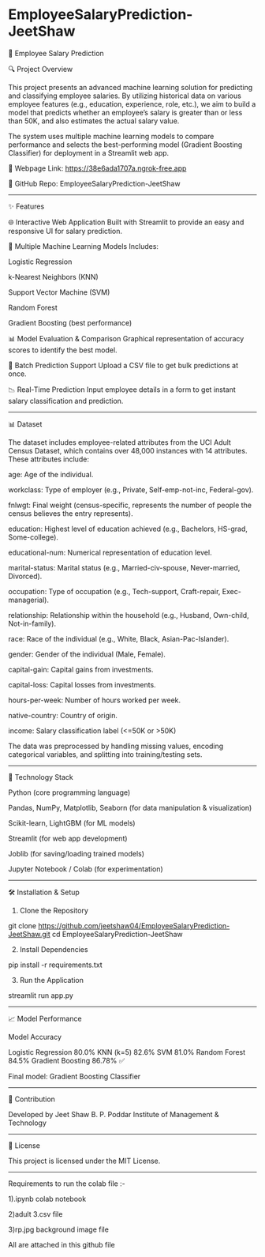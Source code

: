 # EmployeeSalaryPrediction-JeetShaw

💼 Employee Salary Prediction 

🔍 Project Overview

This project presents an advanced machine learning solution for predicting and classifying employee salaries. By utilizing historical data on various employee features (e.g., education, experience, role, etc.), we aim to build a model that predicts whether an employee’s salary is greater than or less than 50K, and also estimates the actual salary value.

The system uses multiple machine learning models to compare performance and selects the best-performing model (Gradient Boosting Classifier) for deployment in a Streamlit web app.

🔗 Webpage Link: https://38e6ada1707a.ngrok-free.app


📂 GitHub Repo: EmployeeSalaryPrediction-JeetShaw


---

✨ Features

🌐 Interactive Web Application
Built with Streamlit to provide an easy and responsive UI for salary prediction.

🧠 Multiple Machine Learning Models
Includes:

Logistic Regression

k-Nearest Neighbors (KNN)

Support Vector Machine (SVM)

Random Forest

Gradient Boosting (best performance)


📊 Model Evaluation & Comparison
Graphical representation of accuracy scores to identify the best model.

📁 Batch Prediction Support
Upload a CSV file to get bulk predictions at once.

📉 Real-Time Prediction
Input employee details in a form to get instant salary classification and prediction.



---

📊 Dataset

The dataset includes employee-related attributes from the UCI Adult Census Dataset, which contains over 48,000 instances with 14 attributes.
 These attributes include:

age: Age of the individual.

workclass: Type of employer (e.g., Private, Self-emp-not-inc, Federal-gov).

fnlwgt: Final weight (census-specific, represents the number of people the census believes the entry represents).

education: Highest level of education achieved (e.g., Bachelors, HS-grad, Some-college).

educational-num: Numerical representation of education level.

marital-status: Marital status (e.g., Married-civ-spouse, Never-married, Divorced).

occupation: Type of occupation (e.g., Tech-support, Craft-repair, Exec-managerial).

relationship: Relationship within the household (e.g., Husband, Own-child, Not-in-family).

race: Race of the individual (e.g., White, Black, Asian-Pac-Islander).

gender: Gender of the individual (Male, Female).

capital-gain: Capital gains from investments.

capital-loss: Capital losses from investments.

hours-per-week: Number of hours worked per week.

native-country: Country of origin.

income:  Salary classification label (<=50K or >50K)


The data was preprocessed by handling missing values, encoding categorical variables, and splitting into training/testing sets.


---

🧰 Technology Stack

Python (core programming language)

Pandas, NumPy, Matplotlib, Seaborn (for data manipulation & visualization)

Scikit-learn, LightGBM (for ML models)

Streamlit (for web app development)

Joblib (for saving/loading trained models)

Jupyter Notebook / Colab (for experimentation)



---

🛠️ Installation & Setup

1. Clone the Repository

git clone https://github.com/jeetshaw04/EmployeeSalaryPrediction-JeetShaw.git
cd EmployeeSalaryPrediction-JeetShaw


2. Install Dependencies

pip install -r requirements.txt


3. Run the Application

streamlit run app.py




---

📈 Model Performance

Model	Accuracy

Logistic Regression	80.0%
KNN (k=5)	82.6%
SVM	81.0%
Random Forest	84.5%
Gradient Boosting	86.78% ✅


Final model: Gradient Boosting Classifier


---

🤝 Contribution

Developed by Jeet Shaw
B. P. Poddar Institute of Management & Technology


---

📄 License

This project is licensed under the MIT License.


---

                                                            

Requirements to run the colab file :-                             

1).ipynb colab notebook                                
                
2)adult 3.csv file                                    

3)rp.jpg background image file                                      
  
All are attached in this github file                                            
